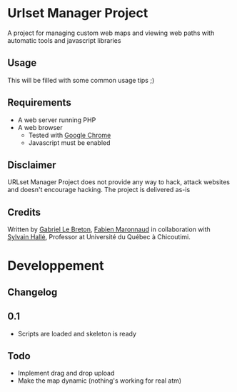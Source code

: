 Urlset Manager Project
======================
A project for managing custom web maps and viewing web paths with automatic tools and javascript libraries

Usage
-----

This will be filled with some common usage tips ;)

Requirements
------------

* A web server running PHP
* A web browser
  * Tested with [Google Chrome](https://www.google.com/chrome)
  * Javascript must be enabled

Disclaimer
----------

URLset Manager Project does not provide any way to hack, attack websites and doesn't encourage hacking. The project is delivered as-is

Credits
-------

Written by [Gabriel Le Breton](http://www.gableroux.com), [Fabien Maronnaud](mailto:fabien.maronnaud@gmail.com) in collaboration with [Sylvain Hallé](http://www.leduotang.com/sylvain/), Professor at Université du Québec à Chicoutimi.

Developpement
=============

Changelog
---------

## 0.1

* Scripts are loaded and skeleton is ready

Todo
----

* Implement drag and drop upload
* Make the map dynamic (nothing's working for real atm)